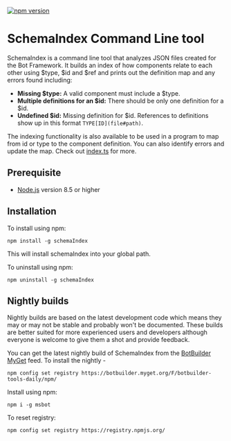 [![npm version](https://badge.fury.io/js/msbot.svg)](https://badge.fury.io/js/schemaIndex)

# SchemaIndex Command Line tool

SchemaIndex is a command line tool that analyzes JSON files created for the Bot Framework.  It builds an index of how components relate to each other using $type, $id and $ref and prints out the definition map and any errors found including: 
* **Missing $type:** A valid component must include a $type.
* **Multiple definitions for an $id:** There should be only one definition for a $id.
* **Undefined $id:** Missing definition for $id.
References to definitions show up in this format `TYPE[ID](file#path)`.

The indexing functionality is also available to be used in a program to map from id or type to the component definition.  You can also identify errors and update the map.  Check out [index.ts](src/index.ts) for more.

## Prerequisite

- [Node.js](https://nodejs.org/) version 8.5 or higher

## Installation

To install using npm:

```shell
npm install -g schemaIndex
```

This will install schemaIndex into your global path.

To uninstall using npm:

```shell
npm uninstall -g schemaIndex
```
## Nightly builds

Nightly builds are based on the latest development code which means they may or may not be stable and probably won't be documented. These builds are better suited for more experienced users and developers although everyone is welcome to give them a shot and provide feedback.

You can get the latest nightly build of SchemaIndex from the [BotBuilder MyGet](https://botbuilder.myget.org/gallery) feed. To install the nightly - 

```shell
npm config set registry https://botbuilder.myget.org/F/botbuilder-tools-daily/npm/
```

Install using npm:
```shell
npm i -g msbot
```

To reset registry:
```shell
npm config set registry https://registry.npmjs.org/
```